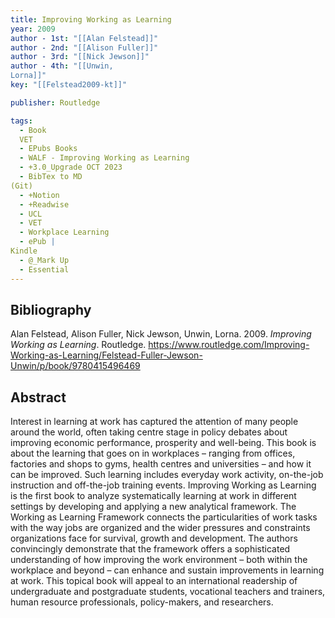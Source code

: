 ```yaml
---
title: Improving Working as Learning
year: 2009
author - 1st: "[[Alan Felstead]]"
author - 2nd: "[[Alison Fuller]]"
author - 3rd: "[[Nick Jewson]]"
author - 4th: "[[Unwin,
Lorna]]"
key: "[[Felstead2009-kt]]"

publisher: Routledge

tags:
  - Book
  VET
  - EPubs Books
  - WALF - Improving Working as Learning
  - +3.0_Upgrade OCT 2023
  - BibTex to MD
(Git)
  - +Notion
  - +Readwise
  - UCL
  - VET
  - Workplace Learning
  - ePub |
Kindle
  - @_Mark Up
  - Essential
---
```


## Bibliography
Alan Felstead, Alison Fuller, Nick Jewson, Unwin,
Lorna. 2009. *Improving Working as Learning*. Routledge. https://www.routledge.com/Improving-Working-as-Learning/Felstead-Fuller-Jewson-Unwin/p/book/9780415496469

## Abstract
Interest in learning at work has captured the attention of many people around the world, often taking centre stage in policy debates about improving economic performance, prosperity and well-being. This book is about the learning that goes on in workplaces – ranging from offices, factories and shops to gyms, health centres and universities – and how it can be improved. Such learning includes everyday work activity, on-the-job instruction and off-the-job training events. Improving Working as Learning is the first book to analyze systematically learning at work in different settings by developing and applying a new analytical framework. The Working as Learning Framework connects the particularities of work tasks with the way jobs are organized and the wider pressures and constraints organizations face for survival, growth and development. The authors convincingly demonstrate that the framework offers a sophisticated understanding of how improving the work environment – both within the workplace and beyond – can enhance and sustain improvements in learning at work. This topical book will appeal to an international readership of undergraduate and postgraduate students, vocational teachers and trainers, human resource professionals, policy-makers, and researchers.
